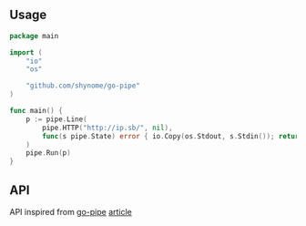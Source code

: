 ## Usage

```go
package main

import (
	"io"
	"os"

	"github.com/shynome/go-pipe"
)

func main() {
	p := pipe.Line(
		pipe.HTTP("http://ip.sb/", nil),
		func(s pipe.State) error { io.Copy(os.Stdout, s.Stdin()); return nil },
	)
	pipe.Run(p)
}
```

## API

API inspired from [go-pipe](https://github.com/go-pipe/pipe) [article](https://labix.org/pipe)
